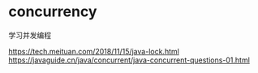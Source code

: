 # concurrency
学习并发编程

https://tech.meituan.com/2018/11/15/java-lock.html
https://javaguide.cn/java/concurrent/java-concurrent-questions-01.html

